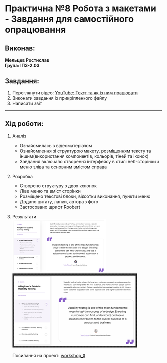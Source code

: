 # Практична №8 Робота з макетами - Завдання для самостійного опрацювання

## Виконав:  
**Мельцев Ростислав**  
**Група: ІПЗ-2.03**  

## Завдання:
1. Переглянути відео: [YouTube: Текст та як із ним працювати](https://www.youtube.com/watch?v=VouVsut_-Ak&authuser=0)
2. Виконати завдання із прикріпленного файлу
3. Написати звіт

---

## Хід роботи:
1. Аналіз
    - Ознайомилась з відеоматеріалом
    - Ознайомлення зі структурою макету, розміщенням тексту та іншим(використання компонентів, кольорів, тіней та іконок)
    - Завдання включало створення інтерфейсу в стилі веб-сторінки з меню зліва та основним вмістом справа
2. Розробка
    - Створено структуру з двох колонок
    - Ліве меню та вміст сторінки
    - Розміщено текстові блоки, відсотки виконання, пункти меню
    - Додано цитату, лапки, автора з фото
    - Застосовано шрифт Roobert
3. Результати  
      <img src="images/referens.png" width="300px" />
      <img src="images/task.png" width="400px" />

    Посилання на проект: [workshop_8](https://www.figma.com/design/0AJa4x3C8MY1dDswO5pEeT/Untitled?node-id=0-1&t=37xInD68pehXxBLW-1)